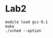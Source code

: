 <!--
 * @Author: Xiang Pan
 * @Date: 2021-06-15 16:55:32
 * @LastEditTime: 2021-07-13 17:06:59
 * @LastEditors: Xiang Pan
 * @Description: 
 * @FilePath: /Lab2/README.md
 * xiangpan@nyu.edu
-->
# Lab2
```
module load gcc-9.1
make
./sched --option
```